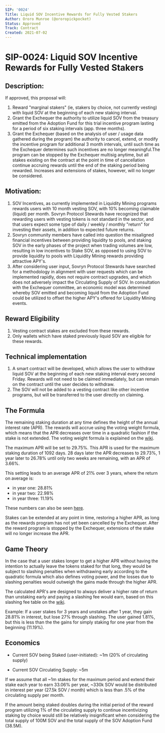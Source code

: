 ```yaml
---
SIP: '0024'
Title: Liquid SOV Incentive Rewards for Fully Vested Stakers
Author: Ororo Munroe (@ororopickpocket)
Status: Approved
Track: Contract
Created: 2021-07-02
---
```


# SIP-0024: Liquid SOV Incentive Rewards for Fully Vested Stakers

## Description:

If approved, this proposal will:

1. Reward "marginal stakers" (ie, stakers by choice, not currently vesting) with liquid SOV at the beginning of each new staking interval.
2. Grant the Exchequer the authority to utilize liquid SOV from the treasury emitted from the Adoption Fund for this trial incentive program lasting for a period of six staking intervals (app. three months).
3. Grant the Exchequer (based on the analysis of user / usage data gathered during the program) the authority to cancel, extend, or modify the incentive program for additional 3 month intervals, until such time as the Exchequer determines such incentives are no longer meaningful.The program can be stopped by the Exchequer multisig anytime, but all stakes existing on the contract at the point in time of cancellation continue accruing rewards until the end of the staking period being rewarded. Increases and extensions of stakes, however, will no longer be considered.

## Motivation:

1.  SOV Incentives, as currently implemented in Liquidity Mining programs rewards users with 10 month vesting SOV, with 10% becoming claimable (liquid) per month. Sovryn Protocol Stewards have recognized that rewarding users with vesting tokens is not standard in the sector, and that users expect some type of daily / weekly / monthly "return" for investing their assets, in addition to expected future returns.
2.  Sovryn community members have called into question the misaligned financial incentives between providing liquidity to pools, and staking SOV in the early phases of the project when trading volumes are low, resulting in low incentives to Stake SOV, as opposed to using SOV to provide liquidity to pools with Liquidity Mining rewards providing attractive APY's.
3.  After considering user input, Sovryn Protocol Stewards have searched for a methodology in alignment with user requests which can be implemented rapidly, does not require contract upgrades, and which does not adversely impact the Circulating Supply of SOV. In consultation with the Exchequer committee, an economic model was determined whereby SOV emitted and becoming liquid from the Adoption Fund could be utilized to offset the higher APY's offered for Liquidity Mining events.

## Reward Eligibility

1. Vesting contract stakes are excluded from these rewards.
2. Only wallets which have staked previously liquid SOV are eligible for these rewards.

## Technical implementation

1. A smart contract will be developed, which allows the user to withdraw liquid SOV at the beginning of each new staking interval every second Friday. Rewards will not need to be claimed immediately, but can remain on the contract until the user decides to withdraw.
2. The SOV will not be added to a vesting contract like other incentive programs, but will be transferred to the user directly on claiming.

## The Formula

The remaining staking duration at any time defines the height of the annual interest rate (APR). The rewards will accrue using the voting weight formula, which means that the APR decreases over time in a quadratic fashion if the stake is not extended. The voting weight formula is explained on the [wiki](https://wiki.sovryn.app/en/governance/about-sovryn-governance).

The maximum APR will be set to 29.75%. This APR is used for the maximum staking duration of 1092 days. 28 days later the APR decreases to 29.73%, 1 year later to 26.78% until only two weeks are remaining, with an APR of 3.66%. 

This setting leads to an average APR of 21% over 3 years, where the return on average is:
* in year one: 28.81%
* in year two: 22.98%
* in year three: 11.19%

These numbers can also be seen [here](https://docs.google.com/spreadsheets/d/1BfghMoIen2CIUTu-f0gD_kcPhwgI7tTdRFue-VpVGUM/edit#gid=0).

Stakes can be extended at any point in time, restoring a higher APR, as long as the rewards program has not yet been cancelled by the Exchequer. After the reward program is stopped by the Exchequer, extensions of the stake will no longer increase the APR.

## Game Theory
In the case that a user stakes longer to get a higher APR without having the intention to actually leave the tokens staked for that long, they would be subject to slashing penalties when withdrawing early according to the quadratic formula which also defines voting power, and the losses due to slashing penalties would outweigh the gains made through the higher APR.

The calculated APR's are designed to always deliver a higher rate of return than unstaking early and paying a slashing fee would earn, based on this slashing fee table on the [wiki](https://wiki.sovryn.app/en/governance/about-sovryn-governance#early-unstaking-penalty).

Example: If a user stakes for 3 years and unstakes after 1 year, they gain 28.81% in interest, but lose 27% through slashing. The user gained 1.81%, but this is less than the the gains for simply staking for one year from the beginning (11.19%).

## Economics

- Current SOV being Staked (user-initiated): ~1m (20% of circulating supply)

- Current SOV Circulating Supply: ~5m

If we assume that all ~1m stakes for the maximum period and extend their stake each year to earn 33.06% per year, ~330k SOV would be distributed in interest per year (27.5k SOV / month) which is less than .5% of the circulating supply per month. 

If the amount being staked doubles during the initial period of the reward program utilizing 1% of the circulating supply to continue incentivizing staking by choice would still be relatively insignificant when considering the total supply of 100M SOV and the total supply of the SOV Adoption Fund (38.5M). 
